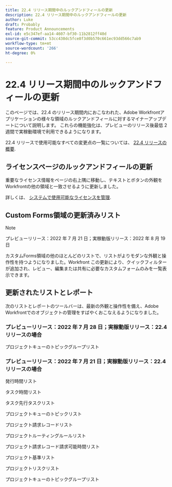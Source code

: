 ```yaml
---
title: 22.4 リリース期間中のルックアンドフィールの更新
description: 22.4 リリース期間中のルックアンドフィールの更新
author: Luke
draft: Probably
feature: Product Announcements
exl-id: e5c347ef-aa14-4607-bf30-11b2812ff40d
source-git-commit: 53cc430dc5fce8f3d0b570c661ec93dd566c7ab9
workflow-type: tm+mt
source-wordcount: '266'
ht-degree: 0%

---
```


# 22.4 リリース期間中のルックアンドフィールの更新

このページでは、22.4 のリリース期間内におこなわれた、Adobe Workfrontアプリケーションの様々な領域のルックアンドフィールに対するマイナーアップデートについて説明します。 これらの機能強化は、プレビューのリリース後最低 2 週間で実稼動環境で利用できるようになります。

22.4 リリースで使用可能なすべての変更点の一覧については、 [22.4 リリースの概要](/help/quicksilver/product-announcements/product-releases/22.4-release-activity/22-4-release-overview.md).

## ライセンスページのルックアンドフィールの更新

重要なライセンス情報をページの右上隅に移動し、テキストとボタンの外観をWorkfrontの他の領域と一致させるように更新しました。

詳しくは、 [システムで使用可能なライセンスを管理](/help/quicksilver/administration-and-setup/get-started-wf-administration/manage-available-licenses-in-your-system.md).

## Custom Forms領域の更新済みリスト

>[!NOTE]
>
>プレビューリリース：2022 年 7 月 21 日；実稼動版リリース：2022 年 8 月 19 日

カスタムForms領域の他のほとんどのリストで、リストがよりモダンな外観と操作性を持つようになりました。Workfront この更新により、クイックフィルターが追加され、レビュー、編集または共有に必要なカスタムフォームのみを一覧表示できます。

## 更新されたリストとレポート

次のリストとレポートのツールバーは、最新の外観と操作性を備え、Adobe Workfrontでのオブジェクトの管理をすばやくおこなえるようになりました。

### プレビューリリース：2022 年 7 月 28 日；実稼動版リリース：22.4 リリースの場合

プロジェクトキューのトピックグループリスト

### プレビューリリース：2022 年 7 月 21 日；実稼動版リリース：22.4 リリースの場合

発行時間リスト

タスク時間リスト

タスク先行タスクリスト

プロジェクトキューのトピックリスト

プロジェクト請求レコードリスト

プロジェクトルーティングルールリスト

プロジェクト請求レコード請求可能時間リスト

プロジェクト基準リスト

プロジェクトリスクリスト

プロジェクトキューのトピックグループリスト
